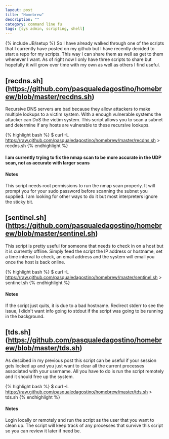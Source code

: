 ```yaml
---
layout: post
title: "Homebrew"
description: ""
category: command line fu 
tags: [sys admin, scripting, shell]
---
```

{% include JB/setup %}
So I have already walked through one of the scripts that I currently have posted on my github but I have recently decided to start a repo for my scripts. This way I can share them as well as get to them whenever I want. As of right now I only have three scripts to share but hopefully it will grow over time with my own as well as others I find useful.

## [recdns.sh] (https://github.com/pasqualedagostino/homebrew/blob/master/recdns.sh)
Recursive DNS servers are bad because they allow attackers to make multiple lookups to a victim system. With a enough vulnerable systems the attacker can DoS the victim system. This script allows you to scan a subnet and determine if any hosts are vulnerable to these recursive lookups.

{% highlight bash  %}
$ curl -L https://raw.github.com/pasqualedagostino/homebrew/master/recdns.sh > recdns.sh
{% endhighlight %}

#### I am currently trying to fix the nmap scan to be more accurate in the UDP scan, not as accurate with larger scans
#### Notes
This script needs root permissions to run the nmap scan properly. It will prompt you for your sudo password before scanning the subnet you supplied. I am looking for other ways to do it but most interpreters ignore the sticky bit.

## [sentinel.sh] (https://github.com/pasqualedagostino/homebrew/blob/master/sentinel.sh)
This script is pretty useful for someone that needs to check in on a host but it is currently offline. Simply feed the script the IP address or hostname, set a time interval to check, an email address and the system will email you once the host is back online.

{% highlight bash  %}
$ curl -L https://raw.github.com/pasqualedagostino/homebrew/master/sentinel.sh > sentinel.sh
{% endhighlight %}
#### Notes
If the script just quits, it is due to a bad hostname. Redirect stderr to see the issue, I didn't want info going to stdout if the script was going to be running in the background.

## [tds.sh] (https://github.com/pasqualedagostino/homebrew/blob/master/tds.sh)
As descibed in my previous post this script can be useful if your session gets locked up and you just want to clear all the current processes associated with your username. All you have to do is run the script remotely and it should free up the system.

{% highlight bash  %}
$ curl -L https://raw.github.com/pasqualedagostino/homebrew/master/tds.sh > tds.sh
{% endhighlight %}
#### Notes
Login locally or remotely and run the script as the user that you want to clean up. The script will keep track of any processes that survive this script so you can review it later if need be.
